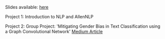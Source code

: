 Slides available: [here](https://docs.google.com/spreadsheets/d/1sJXd1Vkvk-YXXPUDlzlFLwRVaqmBrpAi9uwmjHtGI1I/edit#gid=0)

Project 1: Introduction to NLP and AllenNLP

Project 2: Group Project: 'Mitigating Gender Bias in Text Classification using a Graph Convolutional Network'
[Medium Article](https://towardsdatascience.com/mitigating-gender-bias-in-occupation-classification-805edb389729?source=friends_link&sk=3966a9c714ffaee7dbc642075d8a18b8)
